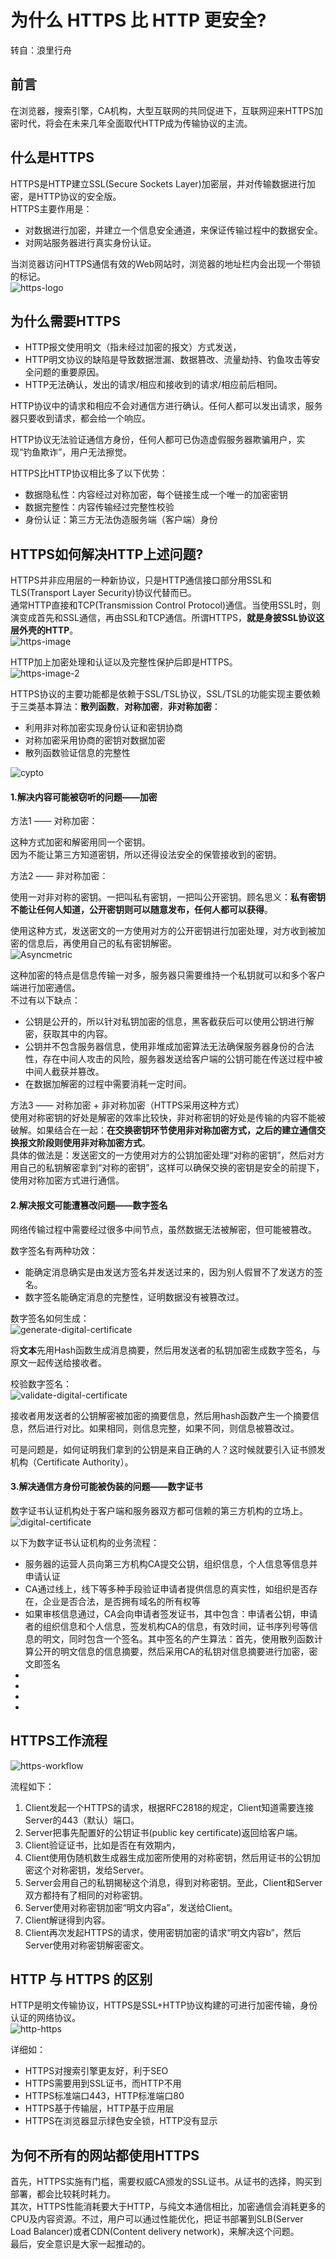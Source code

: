 # 为什么 HTTPS 比 HTTP 更安全? #
转自：浪里行舟
## 前言 ##
在浏览器，搜索引擎，CA机构，大型互联网的共同促进下，互联网迎来HTTPS加密时代，将会在未来几年全面取代HTTP成为传输协议的主流。  
  
## 什么是HTTPS ##
HTTPS是HTTP建立SSL(Secure Sockets Layer)加密层，并对传输数据进行加密，是HTTP协议的安全版。  
HTTPS主要作用是：  
* 对数据进行加密，并建立一个信息安全通道，来保证传输过程中的数据安全。
* 对网站服务器进行真实身份认证。  
  
当浏览器访问HTTPS通信有效的Web网站时，浏览器的地址栏内会出现一个带锁的标记。  
![https-logo](https://mmbiz.qpic.cn/mmbiz_png/zewrLkrYfsNPHHenibanG6wMyYBnOyCo7dicIujcArWCdN2aibWaJ6aibWmDRpHhW16A60NiawCjWKpd0s2HXP4lsXw/640?wx_fmt=png&tp=webp&wxfrom=5&wx_lazy=1&wx_co=1 "https-logo")  
  
## 为什么需要HTTPS ##
* HTTP报文使用明文（指未经过加密的报文）方式发送，
* HTTP明文协议的缺陷是导致数据泄漏、数据篡改、流量劫持、钓鱼攻击等安全问题的重要原因。
* HTTP无法确认，发出的请求/相应和接收到的请求/相应前后相同。  
  
HTTP协议中的请求和相应不会对通信方进行确认。任何人都可以发出请求，服务器只要收到请求，都会给一个响应。  
  
HTTP协议无法验证通信方身份，任何人都可已伪造虚假服务器欺骗用户，实现“钓鱼欺诈”，用户无法擦觉。  
  
HTTPS比HTTP协议相比多了以下优势：  
* 数据隐私性：内容经过对称加密，每个链接生成一个唯一的加密密钥
* 数据完整性：内容传输经过完整性校验
* 身份认证：第三方无法伪造服务端（客户端）身份
  
## HTTPS如何解决HTTP上述问题? ##
HTTPS并非应用层的一种新协议，只是HTTP通信接口部分用SSL和TLS(Transport Layer Security)协议代替而已。  
通常HTTP直接和TCP(Transmission Control Protocol)通信。当使用SSL时，则演变成首先和SSL通信，再由SSL和TCP通信。所谓HTTPS，**就是身披SSL协议这层外壳的HTTP**。  
![https-image](https://user-gold-cdn.xitu.io/2018/12/22/167d48235fa5fb22?imageView2/0/w/1280/h/960/format/webp/ignore-error/1 "https-image")  
  
HTTP加上加密处理和认证以及完整性保护后即是HTTPS。  
![https-image-2](https://user-gold-cdn.xitu.io/2018/12/22/167d4860c0ede033?imageView2/0/w/1280/h/960/format/webp/ignore-error/1 "https-image-2")  
  
HTTPS协议的主要功能都是依赖于SSL/TSL协议，SSL/TSL的功能实现主要依赖于三类基本算法：**散列函数**，**对称加密**，**非对称加密**：  
* 利用非对称加密实现身份认证和密钥协商
* 对称加密采用协商的密钥对数据加密
* 散列函数验证信息的完整性  
  
![cypto](https://user-gold-cdn.xitu.io/2018/12/22/167d48bc77ee69f8?imageView2/0/w/1280/h/960/format/webp/ignore-error/1 "cypto")  
  
#### 1.解决内容可能被窃听的问题——加密 ####
  
方法1 —— 对称加密：  
  
这种方式加密和解密用同一个密钥。  
因为不能让第三方知道密钥，所以还得设法安全的保管接收到的密钥。  
  
方法2 —— 非对称加密：  
  
使用一对非对称的密钥。一把叫私有密钥，一把叫公开密钥。顾名思义：**私有密钥不能让任何人知道，公开密钥则可以随意发布，任何人都可以获得**。  
  
使用这种方式，发送密文的一方使用对方的公开密钥进行加密处理，对方收到被加密的信息后，再使用自己的私有密钥解密。  
![Asyncmetric](https://mmbiz.qpic.cn/mmbiz_png/zewrLkrYfsNPHHenibanG6wMyYBnOyCo7zm45oianAGL4oP7tM3d6Q2icAicpYFcLYIgxU9ZTa7PUDI64p9BDPR2eA/640 "Asyncmetric")  
  
这种加密的特点是信息传输一对多，服务器只需要维持一个私钥就可以和多个客户端进行加密通信。  
不过有以下缺点：  
* 公钥是公开的，所以针对私钥加密的信息，黑客截获后可以使用公钥进行解密，获取其中的内容。
* 公钥并不包含服务器信息，使用非堆成加密算法无法确保服务器身份的合法性，存在中间人攻击的风险，服务器发送给客户端的公钥可能在传送过程中被中间人截获并篡改。
* 在数据加解密的过程中需要消耗一定时间。  
  
方法3 —— 对称加密 + 非对称加密（HTTPS采用这种方式）  
使用对称密钥的好处是解密的效率比较快，非对称密钥的好处是传输的内容不能被破解。如果结合在一起：**在交换密钥环节使用非对称加密方式，之后的建立通信交换报文阶段则使用非对称加密方式**。  
具体的做法是：发送密文的一方使用对方的公钥加密处理“对称的密钥”，然后对方用自己的私钥解密拿到“对称的密钥”，这样可以确保交换的密钥是安全的前提下，使用对称加密方式进行通信。  
  
#### 2.解决报文可能遭篡改问题——数字签名 ####
网络传输过程中需要经过很多中间节点，虽然数据无法被解密，但可能被篡改。  
  
数字签名有两种功效：  
* 能确定消息确实是由发送方签名并发送过来的，因为别人假冒不了发送方的签名。
* 数字签名能确定消息的完整性，证明数据没有被篡改过。  
  
数字签名如何生成：  
![generate-digital-certificate](https://user-gold-cdn.xitu.io/2019/4/22/16a45a0b0d78df15?imageView2/0/w/1280/h/960/format/webp/ignore-error/1 "generate-digital-certificate")  
  
将**文本**先用Hash函数生成消息摘要，然后用发送者的私钥加密生成数字签名，与原文一起传送给接收者。  
  
校验数字签名：  
![validate-digital-certificate](https://user-gold-cdn.xitu.io/2019/4/22/16a45a3705e4abda?imageView2/0/w/1280/h/960/format/webp/ignore-error/1 "validate-digital-certificate")  
  
接收者用发送者的公钥解密被加密的摘要信息，然后用hash函数产生一个摘要信息，然后进行对比。如果相同，则信息完整，如果不同，则信息被篡改过。  
  
可是问题是，如何证明我们拿到的公钥是来自正确的人？这时候就要引入证书颁发机构（Certificate Authority）。

#### 3.解决通信方身份可能被伪装的问题——数字证书 ####
数字证书认证机构处于客户端和服务器双方都可信赖的第三方机构的立场上。  
![digital-certificate](https://user-gold-cdn.xitu.io/2018/12/23/167d94712a5ceb0e?imageView2/0/w/1280/h/960/format/webp/ignore-error/1 "digital-certificate")  
  
以下为数字证书认证机构的业务流程：  
* 服务器的运营人员向第三方机构CA提交公钥，组织信息，个人信息等信息并申请认证
* CA通过线上，线下等多种手段验证申请者提供信息的真实性，如组织是否存在，企业是否合法，是否拥有域名的所有权等
* 如果审核信息通过，CA会向申请者签发证书，其中包含：申请者公钥，申请者的组织信息和个人信息，签发机构CA的信息，有效时间，证书序列号等信息的明文，同时包含一个签名。其中签名的产生算法：首先，使用散列函数计算公开的明文信息的信息摘要，然后采用CA的私钥对信息摘要进行加密，密文即签名
*
*
*
*
  
## HTTPS工作流程 ##
![https-workflow](https://user-gold-cdn.xitu.io/2019/4/22/16a45839ceacbb52?imageView2/0/w/1280/h/960/format/webp/ignore-error/1 "https-workflow")  
  
流程如下：  
1. Client发起一个HTTPS的请求，根据RFC2818的规定，Client知道需要连接Server的443（默认）端口。
2. Server把事先配置好的公钥证书(public key certificate)返回给客户端。
3. Client验证证书，比如是否在有效期内，
4. Client使用伪随机数生成器生成加密所使用的对称密钥，然后用证书的公钥加密这个对称密钥，发给Server。
5. Server会用自己的私钥揭秘这个消息，得到对称密钥。至此，Client和Server双方都持有了相同的对称密钥。
6. Server使用对称密钥加密“明文内容a”，发送给Client。
7. Client解谜得到内容。
8. Client再次发起HTTPS的请求，使用密钥加密的请求“明文内容b”，然后Server使用对称密钥解密密文。

## HTTP 与 HTTPS 的区别 ##
HTTP是明文传输协议，HTTPS是SSL+HTTP协议构建的可进行加密传输，身份认证的网络协议。  
![http-https](https://mmbiz.qpic.cn/mmbiz_png/zewrLkrYfsNPHHenibanG6wMyYBnOyCo7e7UB4WVI1Hiag11DnNslCnlGv2jTgg0SqXwZ1I3haJO8PMXAIc8rnPg/640 "http-https")  
  
详细如：  
* HTTPS对搜索引擎更友好，利于SEO
* HTTPS需要用到SSL证书，而HTTP不用
* HTTPS标准端口443，HTTP标准端口80
* HTTPS基于传输层，HTTP基于应用层
* HTTPS在浏览器显示绿色安全锁，HTTP没有显示
  
## 为何不所有的网站都使用HTTPS ##
首先，HTTPS实施有门槛，需要权威CA颁发的SSL证书。从证书的选择，购买到部署，都会比较耗时耗力。  
其次，HTTPS性能消耗要大于HTTP，与纯文本通信相比，加密通信会消耗更多的CPU及内容资源。不过，用户可以通过性能优化，把证书部署到SLB(Server Load Balancer)或者CDN(Content delivery network)，来解决这个问题。  
最后，安全意识是大家一起推动的。
